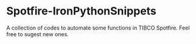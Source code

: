 ﻿# Spotfire-IronPythonSnippets

A collection of codes to automate some functions in TIBCO Spotfire.
Feel free to sugest new ones.
